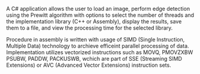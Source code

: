 A C# application allows the user to load an image, perform edge detection using the Prewitt algorithm with options to select the number of threads and the implementation library (C++ or Assembly), display the results, save them to a file, and view the processing time for the selected library. 

Procedure in assembly is written with usage of SIMD (Single Instruction, Multiple Data) technology to archieve efficeint parallel processing of data. Implementation utilizes vectorized instructions such as MOVQ, PMOVZXBW PSUBW, PADDW, PACKUSWB, wchich are part of SSE (Streaming SIMD Extensions) or AVC (Advanced Vector Extensions) instruction sets.
